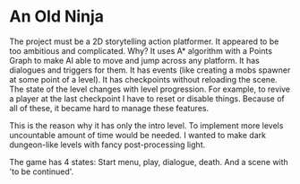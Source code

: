 # An Old Ninja

The project must be a 2D storytelling action platformer. It appeared to be too ambitious and complicated.
Why?
It uses A* algorithm with a Points Graph to make AI able to move and jump across any platform.
It has dialogues and triggers for them.
It has events (like creating a mobs spawner at some point of a level).
It has checkpoints without reloading the scene.
The state of the level changes with level progression.
For example, to revive a player at the last checkpoint I have to reset or disable things.
Because of all of these, it became hard to manage these features.

This is the reason why it has only the intro level. To implement more levels uncountable amount of time would be needed.
I wanted to make dark dungeon-like levels with fancy post-processing light.

The game has 4 states: Start menu, play, dialogue, death. And a scene with 'to be continued'.
